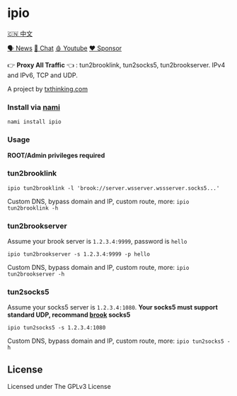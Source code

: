 # ipio

[🇨🇳 中文](README_ZH.md)

[🗣 News](https://t.me/txthinking_news)
[💬 Chat](https://join.txthinking.com)
[🩸 Youtube](https://www.youtube.com/txthinking) 
[❤️ Sponsor](https://github.com/sponsors/txthinking)

👉 **Proxy All Traffic** 👈 : tun2brooklink, tun2socks5, tun2brookserver. IPv4 and IPv6, TCP and UDP.

A project by [txthinking.com](https://www.txthinking.com)

### Install via [nami](https://github.com/txthinking/nami)

```
nami install ipio
```

### Usage

**ROOT/Admin privileges required**

### tun2brooklink

```
ipio tun2brooklink -l 'brook://server.wsserver.wssserver.socks5...'
```

Custom DNS, bypass domain and IP, custom route, more: `ipio tun2brooklink -h`

### tun2brookserver

Assume your brook server is `1.2.3.4:9999`, password is `hello`<br/>

```
ipio tun2brookserver -s 1.2.3.4:9999 -p hello
```

Custom DNS, bypass domain and IP, custom route, more: `ipio tun2brookserver -h`

### tun2socks5

Assume your socks5 server is `1.2.3.4:1080`. **Your socks5 must support standard UDP, recommand [brook](https://github.com/txthinking/brook) socks5**

```
ipio tun2socks5 -s 1.2.3.4:1080
```

Custom DNS, bypass domain and IP, custom route, more: `ipio tun2socks5 -h`

## License

Licensed under The GPLv3 License
